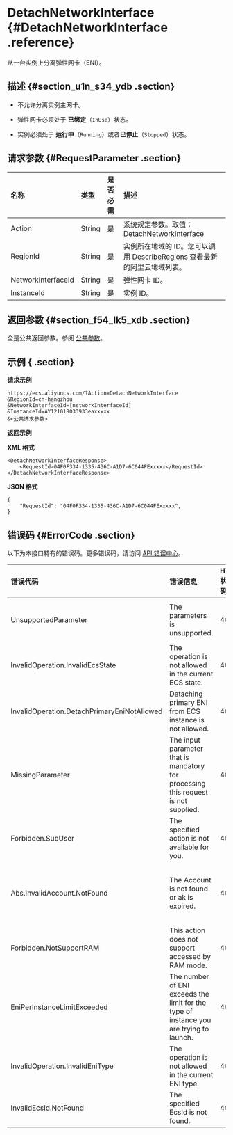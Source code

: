 # DetachNetworkInterface {#DetachNetworkInterface .reference}

从一台实例上分离弹性网卡（ENI）。

## 描述 {#section_u1n_s34_ydb .section}

-   不允许分离实例主网卡。

-   弹性网卡必须处于 **已绑定**（`InUse`）状态。

-   实例必须处于 **运行中**（`Running`）或者**已停止**（`Stopped`）状态。


## 请求参数 {#RequestParameter .section}

|名称|类型|是否必需|描述|
|:-|:-|:---|:-|
|Action|String|是|系统规定参数。取值：DetachNetworkInterface|
|RegionId|String|是|实例所在地域的 ID。您可以调用 [DescribeRegions](cn.zh-CN/API参考/地域/DescribeRegions.md#) 查看最新的阿里云地域列表。|
|NetworkInterfaceId|String|是|弹性网卡 ID。|
|InstanceId|String|是|实例 ID。|

## 返回参数 {#section_f54_lk5_xdb .section}

全是公共返回参数。参阅 [公共参数](cn.zh-CN/API参考/调用方式/公共参数.md#)。

## 示例 { .section}

**请求示例** 

```
https://ecs.aliyuncs.com/?Action=DetachNetworkInterface
&RegionId=cn-hangzhou
&NetworkInterfaceId=[networkInterfaceId]
&InstanceId=AY121018033933eaxxxxx
&<公共请求参数>
```

**返回示例** 

**XML 格式**

```
<DetachNetworkInterfaceResponse>
    <RequestId>04F0F334-1335-436C-A1D7-6C044FExxxxx</RequestId>
</DetachNetworkInterfaceResponse>
```

 **JSON 格式** 

```
{
    "RequestId": "04F0F334-1335-436C-A1D7-6C044FExxxxx",
}
```

## 错误码 {#ErrorCode .section}

以下为本接口特有的错误码。更多错误码，请访问 [API 错误中心](https://error-center.aliyun.com/status/product/Ecs)。

|错误代码|错误信息|HTTP 状态码|说明|
|:---|:---|:-------|:-|
|UnsupportedParameter|The parameters is unsupported.|400|该参数不存在，或者不支持该参数。|
|InvalidOperation.InvalidEcsState|The operation is not allowed in the current ECS state.|400|当前 ECS 实例状态不支持该操作。|
|InvalidOperation.DetachPrimaryEniNotAllowed|Detaching primary ENI from ECS instance is not allowed.|400|不允许从 ECS 实例上解绑主网卡。|
|MissingParameter|The input parameter that is mandatory for processing this request is not supplied.|400|缺少必需参数。|
|Forbidden.SubUser|The specified action is not available for you.|403|不允许 RAM 用户执行该操作。|
|Abs.InvalidAccount.NotFound|The Account is not found or ak is expired.|403|您的阿里云账号不存在，或者您的 AccessKey 已经过期。|
|Forbidden.NotSupportRAM|This action does not support accessed by RAM mode.|403|不允许 RAM 用户执行该操作。|
|EniPerInstanceLimitExceeded|The number of ENI exceeds the limit for the type of instance you are trying to launch.|403|弹性网卡的数量超过了指定实例类型允许的最大值|
|InvalidOperation.InvalidEniType|The operation is not allowed in the current ENI type.|403|当前弹性网卡类型不支持该操作。|
|InvalidEcsId.NotFound|The specified EcsId is not found.|404|指定的实例 ID 不存在。|

